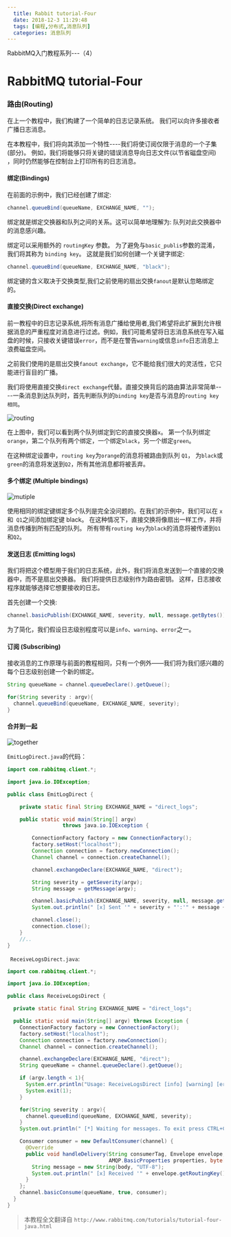 ```yaml
---
  title: Rabbit tutorial-Four
  date: 2018-12-3 11:29:48
  tags: [编程,分布式,消息队列]
  categories: 消息队列	
---
```


RabbitMQ入门教程系列---（4）

  <!-- more -->

  # RabbitMQ tutorial-Four

### 路由(Routing)

在上一个教程中，我们构建了一个简单的日志记录系统。 我们可以向许多接收者广播日志消息。

在本教程中，我们将向其添加一个特性----我们将使订阅仅限于消息的一个子集(部分)。 例如，我们将能够只将关键的错误消息导向日志文件(以节省磁盘空间) ，同时仍然能够在控制台上打印所有的日志消息。


#### 绑定(Bindings)

在前面的示例中，我们已经创建了绑定:

```java
channel.queueBind(queueName, EXCHANGE_NAME, "");
```

绑定就是绑定交换器和队列之间的关系。这可以简单地理解为: 队列对此交换器中的消息感兴趣。

绑定可以采用额外的 `routingKey` 参数。 为了避免与`basic_publis`参数的混淆，我们将其称为 `binding key`。 这就是我们如何创建一个关键字绑定:
```java
channel.queueBind(queueName, EXCHANGE_NAME, "black");
```
绑定键的含义取决于交换类型,我们之前使用的扇出交换`fanout`是默认忽略绑定的。

#### 直接交换(Direct exchange)

前一教程中的日志记录系统,将所有消息广播给使用者,我们希望将此扩展到允许根据消息的严重程度对消息进行过滤。例如，我们可能希望将日志消息系统在写入磁盘的时候，只接收关键错误`error`，而不是在警告`warning`或信息`info`日志消息上浪费磁盘空间。

之前我们使用的是扇出交换`fanout exchange`，它不能给我们很大的灵活性，它只能进行盲目的广播。

我们将使用直接交换`direct exchange`代替。直接交换背后的路由算法非常简单----一条消息到达队列时，首先判断队列的`binding key`是否与消息的`routing key相同`。

![routing](http://www.rabbitmq.com/img/tutorials/direct-exchange.png)


在上图中，我们可以看到两个队列绑定到它的直接交换器`x`。 第一个队列绑定`orange`，第二个队列有两个绑定，一个绑定`black`，另一个绑定`green`。

在这种绑定设置中，`routing key`为`orange`的消息将被路由到队列 `Q1`， 为`black`或`green`的消息将发送到`Q2`，所有其他消息都将被丢弃。

#### 多个绑定 (Multiple bindings)
![mutiple](http://www.rabbitmq.com/img/tutorials/direct-exchange-multiple.png)

使用相同的绑定键绑定多个队列是完全没问题的。在我们的示例中，我们可以在 `x` 和` Q1`之间添加绑定键 black。 在这种情况下，直接交换将像扇出一样工作，并将消息传播到所有匹配的队列。 所有带有`routing key`为`black`的消息将被传递到`Q1`和`Q2`。

#### 发送日志 (Emitting logs)

我们将把这个模型用于我们的日志系统，此外，我们将消息发送到一个直接的交换器中，而不是扇出交换器。 我们将提供日志级别作为路由密钥。 这样，日志接收程序就能够选择它想要接收的日志。

首先创建一个交换:

```java
channel.basicPublish(EXCHANGE_NAME, severity, null, message.getBytes());
```

为了简化，我们假设日志级别程度可以是`info`、`warning`、`error`之一。

#### 订阅 (Subscribing)

接收消息的工作原理与前面的教程相同，只有一个例外——我们将为我们感兴趣的每个日志级别创建一个新的绑定。

```java
String queueName = channel.queueDeclare().getQueue();

for(String severity : argv){
  channel.queueBind(queueName, EXCHANGE_NAME, severity);
}
```

#### 合并到一起

![together](http://www.rabbitmq.com/img/tutorials/python-four.png)

`EmitLogDirect.java`的代码：
```java
import com.rabbitmq.client.*;

import java.io.IOException;

public class EmitLogDirect {

    private static final String EXCHANGE_NAME = "direct_logs";

    public static void main(String[] argv)
                  throws java.io.IOException {

        ConnectionFactory factory = new ConnectionFactory();
        factory.setHost("localhost");
        Connection connection = factory.newConnection();
        Channel channel = connection.createChannel();

        channel.exchangeDeclare(EXCHANGE_NAME, "direct");

        String severity = getSeverity(argv);
        String message = getMessage(argv);

        channel.basicPublish(EXCHANGE_NAME, severity, null, message.getBytes());
        System.out.println(" [x] Sent '" + severity + "':'" + message + "'");

        channel.close();
        connection.close();
    }
    //..
}
```
` ReceiveLogsDirect.java`:
```java
import com.rabbitmq.client.*;

import java.io.IOException;

public class ReceiveLogsDirect {

  private static final String EXCHANGE_NAME = "direct_logs";

  public static void main(String[] argv) throws Exception {
    ConnectionFactory factory = new ConnectionFactory();
    factory.setHost("localhost");
    Connection connection = factory.newConnection();
    Channel channel = connection.createChannel();

    channel.exchangeDeclare(EXCHANGE_NAME, "direct");
    String queueName = channel.queueDeclare().getQueue();

    if (argv.length < 1){
      System.err.println("Usage: ReceiveLogsDirect [info] [warning] [error]");
      System.exit(1);
    }

    for(String severity : argv){
      channel.queueBind(queueName, EXCHANGE_NAME, severity);
    }
    System.out.println(" [*] Waiting for messages. To exit press CTRL+C");

    Consumer consumer = new DefaultConsumer(channel) {
      @Override
      public void handleDelivery(String consumerTag, Envelope envelope,
                                 AMQP.BasicProperties properties, byte[] body) throws IOException {
        String message = new String(body, "UTF-8");
        System.out.println(" [x] Received '" + envelope.getRoutingKey() + "':'" + message + "'");
      }
    };
    channel.basicConsume(queueName, true, consumer);
  }
}
```
> 本教程全文翻译自 `http://www.rabbitmq.com/tutorials/tutorial-four-java.html`